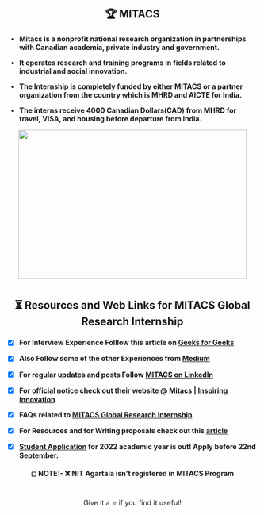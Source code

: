 #

## <p align="center"> 🏆 MITACS </p> 


* **Mitacs is a nonprofit national research organization in partnerships with Canadian academia, private industry and government.**

* **It operates research and training programs in fields related to industrial and social innovation.**

* **The Internship is completely funded by either MITACS or a partner organization from the country which is MHRD and AICTE for India.**

* **The interns receive 4000 Canadian Dollars(CAD) from MHRD for travel, VISA, and housing before departure from India.**

<p align="center">
  <img width="460" height="300" src="https://www.mitacs.ca/sites/default/files/uploads/newsroom/mitacs_colour.jpg">
</p>

#

## <p align="center"> ⏳ Resources and Web Links for MITACS Global Research Internship </p>


- [X] **For Interview Experience Folllow this article on [Geeks for Geeks](https://www.geeksforgeeks.org/mitacs-globalink-research-internship-experience-canada-2021/)**

- [X] **Also Follow some of the other Experiences from [Medium](https://vatsalcode.medium.com/my-mitacs-globalink-internship-2021-experience-b903efb3b205)**

- [X] **For regular updates and posts Follow [MITACS on LinkedIn](https://www.linkedin.com/company/mitacs/posts/?feedView=all)** 

- [X] **For official notice check out their website @ [Mitacs | Inspiring innovation](https://www.mitacs.ca/en)**

- [X] **FAQs related to [MITACS Global Research Internship](https://www.mitacs.ca/en/programs/globalink/globalink-research-internship?utm_source=call&utm_medium=email&utm_campaign=GRIStudentCall-2022-InternationalFundingPartners)**

- [X] **For Resources and for Writing proposals check out this [article](https://www.mitacs.ca/en/programs/accelerate/resources)**

- [X] **[Student Application](https://globalink.mitacs.ca/#/student/application/welcome) for 2022 academic year is out! Apply before 22nd September.**


#### <p align="center"> ◻ NOTE:- ❌ NIT Agartala isn't registered in MITACS Program </p> 

#

<p align="center">  Give it a ⭐ if you find it useful! </p>
